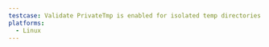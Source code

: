 ```yaml
---
testcase: Validate PrivateTmp is enabled for isolated temp directories
platforms: 
  - Linux
---
```

